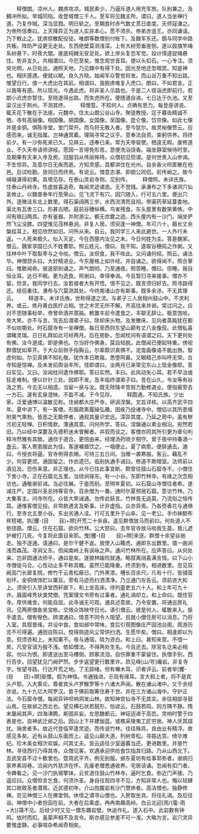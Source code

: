 <!-- { "loadSidebar": true } -->
　　释僧朗。凉州人。魏虏攻凉。城民素少。乃逼斥道人用充军旅。队别兼之。及轒冲所拟。举城同陷。收登城僧三千人。至军将见魏主所。谓曰。道人当坐禅行道。乃复作贼。深当显戮。明日斩之。至期食时赤气数丈贯日直度。天师寇谦之。为帝所信奏曰。上天降异正为道人实非本心。愿不须杀。帝弟赤竖王。亦同谦请。乃下敕止之。犹虏掠散配役徒。唯朗等数僧别付帐下。及魏军东还。朗与同学中路共叛。阵防严设更无走处。东西绝壁莫测浅深。上有大树旁垂崖侧。遂以鼓旗竿绳系树悬下。时夜大闇。崖底纯棘无安足处。欲上岸头复恐军觉。投计慞遑捉绳悬住。势非支久。共相谓曰。今厄至矣。惟念观世音耳。便以头扣石。一心专注。须臾光明。从日处出。通照天地。乃见棘中有得下处。因光至地还忽暗冥。知是神也。相庆感遇。便就以眠。良久方晓。始闻军众警觉将发。而山谷万重不知出路。惟望日行。值一大虎出在其前。相谓曰。虽脱虏难复入虎口。朗曰。不如君言。正以我等有感。所以现光。今遇此虎。将非圣人示路也。于是二人径诣虎即前行。若朗小迟虎亦暂住。至晓遂得出路。而失虎所在。便随道自进。七日达于仇池。又至梁汉出于荆州。不测其终。
　　释僧意。不知何人。贞确有思力。每登座讲说。辄天花下散在于法座。元魏中。住太山朗公谷山寺。聚徒教授。迄于暮齿精诚不倦。寺有高骊像。相国像。胡国像。女国像。吴国像。昆仑像。岱京像。如此七像并是金铜。俱陈寺堂。堂门常开。而鸟狩无敢入者。至今犹尔。故灵裕像赞云。应感而来。诚无指属。岂神通冥着。理隔寻常之议乎。意奉法自资。束躬供养。将终前夕。有一沙弥死来已久。见拜云。违奉已来。常为天帝驱使。栖遑无暇。废修道业。不久天帝请师讲经。愿因一言得免形苦。意便洗浴烧香。端坐静室候待时至。及期果有天来入寺及房。冠服羽从伟丽殊特。众僧初见但谓。是何世贵入山参谒。不生惊异。及意尔日无疾而逝。方知灵感。其都讲住在光州。自余香火呗匿散在他邑。后试检勘。皆同日而终焉。有说云。僧意志湛。即朗公同侣。前传阙之。故今缉缀湛得初果。其塔见存。在泰山灵岩寺侧。见别传。
　　释僧照。未详氏族。住泰山丹岭寺。性虚放喜追奇。每闻灵迹谲诡。无不登践。承瀑布之下多诸洞穴仙圣攸止。以魏普泰年行至荣山。见飞流下有穴。因穴随入。行可五六里。便出穴外。逐微迳东北上数里。得石渠阔两三步。水西流清而且彻。带渠药草延蔓委地。渠北有瓦舍三口。形甚古陋。庭前谷穗纵横。鸟雀残食。东头屋里有数架黄帙。中间有铁臼两具。亦有釜器。并附游尘。都无炊爨之迹。西头屋内有一沙门。端坐俨然飞尘没膝。四望惟见茂林悬涧。非复人居。须臾逢一神僧。年可六十。眉长丈余槃挂耳上。相见欣然如旧。问所从来。自云。我同学三人来此避世。一人外行未返。一人死来极久。似入灭定。今在西屋内汝见之未。今日何姓为主。答是魏家。僧云。魏家享国已久不姓曹耶。照云姓元。僧曰。我不知。遂取谷穗捣之作粥。又往林中叶下取梨枣与之令啖。僧云。汝但食。我不啖此。又问诵何经。照云。诵法华。神僧颔头曰。大好精进业。今东屋格上如许经。并自诵之。欲得闻不。照合掌曰。惟敢闻命。彼遂部别诵之。声气朗彻。乃至通夜。照苦睡。僧曰。但睡。我自恒业耳。达日不眠。更为造食。照谢曰。幸得奉谒。今且暂归寻来接事。僧亦不留。但言。我同学行去。汝若值者大有开悟。恨不见之。既言须归好去。照寻路得还。结侣重往。瀑布与穴莫测其处。今终南诸山亦有斯事。既多余涉。不无其理云。
　　释道丰。未详氏族。世称得道之流。与弟子三人居相州鼓山中。不求利养。或云。练丹黄白医疗占相。世之术艺无所不解。齐高往来并邺。常过问之。应对不思随事标举。帝曾命酒并蒸肫。敕置丰前令遣食之。丰聊无辞让。极意饱啖。帝大笑。亦不与言。驾去后谓弟子曰。除却床头物。及发撤床。见向者蒸肫犹在都不似啖嚼处。时石窟寺有一坐禅僧。每日至西则东望山巅有丈八金像现。此僧私喜谓睹灵瑞。日日礼拜如此可经两月。后在房卧。忽闻枕间有语谓之曰。天下更何处有佛。汝今道成。即是佛也。尔当好作佛身。莫自轻脱。此僧闻已便起特重。傍视群僧犹如草芥。于大众前侧手指胸云。尔辈颇识真佛不。泥龛画像语不能出唇。智虑何如。尔见真佛不知礼敬。犹作本日欺我。悉堕阿鼻。又眼精己赤叫呼无常。合寺知是惊禅。及未发前舆诣丰所。径即谓曰。汝两月已来常见东山上现金像耶。答曰实见。又曰。汝闻枕间遣作佛耶。答曰实然。丰曰。此风动失心耳。若不早治或狂走难制。便以针针三处。因即不发。及丰临终谓弟子曰。吾在山久。令汝等有谷汲之劳。今去无以相遗。当留一泉与汝。既无陟降辛苦努力勤修道业。便指窖旁去一方石。遂有玄泉澄映。不盈不减。于今见存。
　　释圆通。不知氏族。少出家。泛爱通博以温敏见称。住邺都大庄严寺。研讽涅槃。文旨详核。以高齐武平四年。夏中讲下。有一客僧。形服疏素履操弘雅。因疾乃投诸寺中。僧侣以其所患缠附臭气熏勃。皆恶之无敢停者。通观其量识宏远。深异其度。乃延之房中。虽有秽污初无轻惮。日积情款。薄通其意。问何所学。答曰。涅槃通以素业相沿。宛然若旧。乃以经中深要及先德积迷未曾解者。并叙而谈之。客僧亦同其所引更为章句判释冷然雅有其致。通欣于道合。更倍由来。经理汤药晓夕相守。曾于夜中持春酒一盏云。客人寄患服此为佳。客遂嚬眉饮之。一咽便止。夏了病愈。便辞通去。通曰。今授衣将逼。官寺例得衣赐。可待三五日间。当赠一袭寒服。客云。藉乱不少。何容更烦。通固留之。作衣遗已。临别执通手诫曰。修道不欺暗室。法师前以酒见及。恐伤来意。非正理也。从今已往此事宜断。颇曾往鼓山石窟寺不。小僧住下舍小寺。正在石窟北五里。当绕涧驿东。有一小谷。东即竹林寺。有缘之次念相访也。通敬谢前诫。当必往展。于是而别。至明年夏初。以石窟山寺僧往者希。遂减庄严。定国兴圣总持等官寺。百余僧为一番。通时尔夏预居石窟。意访竹林。乃大集客主。问寺所在。众皆大笑诫通。勿传此妖言。竹林竟无适莫。乃流俗之恒传耳。通惟客僧见投。非常款遇言及斯事。计非虚指。众亦异焉。乃各赍香花与通俱行。至寺北五里小谷。东出劣通人迳。行可五里升于山阜。见一老公。手巾袜额布裈短褐。执[钁-(目　　目)+賏]开荒二十余亩。遥见群僧放马而前曰。何处道人不依径路。僧云。住在石窟。欲向竹林。公大怒曰。去年官寺放马啖我生苗。我儿遮护被打几死。今复将此面目来耶。曳[钁-(目　　目)+賏]来逐。群僧十余望谷驰走。独不逐通。语通曰。是尔干健不返。放使入山餧虎。通即东出数里。值一曲涧浅而森茂。寻涧又东。但闻南岭上有讽咏之声。通问竹林所在。应声答曰。从何处来。岂非圆通法师乎。通曰是矣。遂披林踰险就通。略叙离阔喜满言情。曰下山小寺僧徒乌合。心性动止多不称具瞻。虽然已能降重。终须到寺。相进数里。忽见双阙高门长廊复院。修竹干云青松蔽日。门外黑漆。槽长百余尺。凡有十行。皆铺首衔环。金铜绮饰贮以粟豆。旁有马迹而扫洒清净。乃立通门左告云。须前咨大和上。须臾引入至讲堂西轩廊下。和上坐高床。侍列童吏五六十人。和上年可九十许。眉面峰秀状类梵僧。凭案理文书旁有过事者。通礼谒却立。和上命曰。既住官寺。厚供难舍。何能自屈。此寺诚无可观。通具述意故。乃令安置。将通巡房礼讯。见两房僧各坐宝帐。交络众饰映夺日光。语引僧云。彼是何人。辄敢来入。振手遣去。僧有惭色。顾谓通曰。情意不同令人阻望。且就小僧住房可以消息。乃将入室。具叙昔缘。并设中食。食如邺中常味。食后引观图像庄严园池台阁。周游历览不可得遍。通因自陈曰。傥得厕迹风尘常供扫洒。生愿毕矣。僧曰。相逢即以为意。但须咨和上。未知果不。夜与通宿。晓为咨白。和上曰。甚知来意。不惜一房。凡受官请为报不浅。依如僧法。不得两处生名。今且还去。除官名讫来必相容。勿以为恨。即遣送出至马槽侧。顾慕流泪。自伤罪重不蒙留住。执僧手别。西行百步。回望犹见门阙俨然。步步返望更行数里许。欻见峰[山/咢]巉岩。非复寺宇。怅望寻路。行达开荒之地。了无踪绪。但有榛木耳。识者评云。前者举[钁-(目　　目)+賏]驱僧。假为神怪。令通独进。示现有缘耳。言大和上者。将不是宾头卢耶。入大乘论。尊者宾头卢罗睺罗等十六诸大声闻。散在诸山渚中。又于余经亦说。九十九亿大阿罗汉。皆于佛前取筹住寿于世。并在三方诸山海中。守护正法。今石窟寺僧。每闻异钟呗响洞发山林。故知神宫仙寺不无其实。余往相部寻鼓山焉。在故邺之西北也。望见横石状若鼓形。俗谚云。石鼓若鸣。则方隅不静。隋末屡闻其声。四海沸腾。斯固非妄。左思魏都云。神钲迢递于高峦。灵响时警于四表是也。自神武迁邺之后。因山上下并建伽蓝。或樵采陵夷工匠穷凿。神人厌其諠扰。捐舍者多。故近代登临罕逢灵迹。而传说竹林。往往殊异。良由业有精浮。故感见多矣。近有从鼓山东面而上。遥见山巅大道。列树青松。寻路达宫。绮华难纪。珍木美女相次欢娱。问其丈夫。皆云适往少室逼暮当还。更进数里。并是竹林。寻径西行乃得其寺。众僧见客。欢遇承迎供给食饮指其归路。乃从山西北下。去武安县不过十数里也。暨周武平齐。例无别服。邺东夏坊有给事郭弥者。谢病归家养素闾巷。洽闻内外慈济在怀。先废老僧悉通收养。宅居读诵。忽闻有扣门者。令婢看之。见一沙门执锡擎钵。云贫道住鼓山竹林寺。逼时乞食。弥近门声接。乃遥应曰。众僧但言乞食。何须诈圣。身自往观四寻不见。方知非常人也。悔以轻肆其口故致圣者潜焉。近武德初年。介山抱腹岩有沙门慧休者。高洁僧也。独静修禅。忽见神僧三人在佛堂侧。休怪之谓寻山僧也。入房取坐具。将往礼谒。及后往诣。神僧中小者抱函在前。大者在后乘虚。冉冉南趣高岭。白云北迎[雨/(電-雨+大)]蔼不见。后经少时又见一僧东趣岩壁。休追作礼。遂入石中。此岩数有钟鸣。依时而扣。虽蒙声相不及言令。斯亦感见参差不可一准。大略为言。岩穴灵异要惟虚静。必事喧杂希闻奇相矣。
